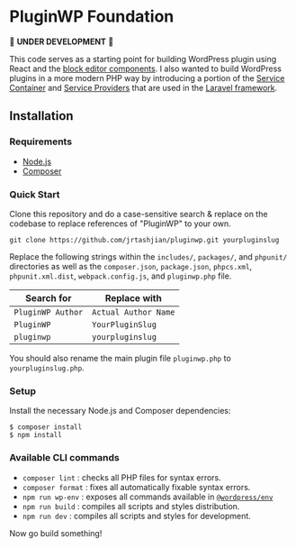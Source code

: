 # PluginWP Foundation

🚧 **UNDER DEVELOPMENT** 🚧

This code serves as a starting point for building WordPress plugin using React and the [block editor components](https://github.com/WordPress/gutenberg/tree/trunk/packages). I also wanted to build WordPress plugins in a more modern PHP way by introducing a portion of the [Service Container](https://laravel.com/docs/8.x/container) and [Service Providers](https://laravel.com/docs/8.x/providers) that are used in the [Laravel framework](https://laravel.com/).

## Installation

### Requirements

- [Node.js](https://nodejs.org)
- [Composer](https://getcomposer.org)

### Quick Start

Clone this repository and do a case-sensitive search & replace on the codebase to replace references of "PluginWP" to your own.

```
git clone https://github.com/jrtashjian/pluginwp.git yourpluginslug
```

Replace the following strings within the `includes/`, `packages/`, and `phpunit/` directories as well as the `composer.json`, `package.json`, `phpcs.xml`, `phpunit.xml.dist`, `webpack.config.js`, and `pluginwp.php` file.

| Search for        | Replace with         |
| ----------------- | -------------------- |
| `PluginWP Author` | `Actual Author Name` |
| `PluginWP`        | `YourPluginSlug`     |
| `pluginwp`        | `yourpluginslug`     |

You should also rename the main plugin file `pluginwp.php` to `yourpluginslug.php`.

### Setup

Install the necessary Node.js and Composer dependencies:

```
$ composer install
$ npm install
```

### Available CLI commands

- `composer lint` : checks all PHP files for syntax errors.
- `composer format` : fixes all automatically fixable syntax errors.
- `npm run wp-env` : exposes all commands available in [`@wordpress/env`](https://github.com/WordPress/gutenberg/tree/wp/6.0/packages/env)
- `npm run build` : compiles all scripts and styles distribution.
- `npm run dev` : compiles all scripts and styles for development.

Now go build something!
